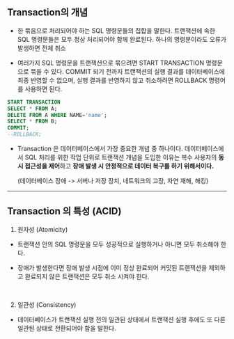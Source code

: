 ## Transaction의 개념

- 한 묶음으로 처리되어야 하는 SQL 명령문들의 집합을 말한다. 트랜잭션에 속한 SQL 명령문들은 모두 정상 처리되어야 함께 완료된다. 하나의 명령문이라도 오류가 발생하면 전체 취소

- 여러가지 SQL 명령문을 트랜잭션으로 묶으려면 START TRANSACTION 명령문으로 묶을 수 있다. COMMIT 되기 전까지 트랜잭션의 실행 결과를 데이터베이스에 최종 반영할 수 없으며, 실행 결과를 반영하지 않고 취소하려면 ROLLBACK 명령어를 사용하면 된다.

```SQL
START TRANSACTION
SELECT * FROM A;
DELETE FROM A WHERE NAME='name';
SELECT * FROM B;
COMMIT;
--ROLLBACK;
```

- Transaction 은 데이터베이스에서 가장 중요한 개념 중 하나이다. 데이터베이스에서 SQL 처리를 위한 작업 단위로 트랜잭션 개념을 도입한 이유는 복수 사용자의 **동시 접근성을 제어**하고 **장애 발생 시 안정적으로 데이터 복구를 하기 위해서이다.** <br>

  (데이터베이스 장애 -> 서버나 저장 장치, 네트워크의 고장, 자연 재해, 해킹)

---

## Transaction 의 특성 (ACID)

1. 원자성 (Atomicity)

- 트랜잭션 안의 SQL 명령문을 모두 성공적으로 실행하거나 아니면 모두 취소해야 한다.

- 장애가 발생한다면 장애 발생 시점에 이미 정상 완료되어 커밋된 트랜잭션을 제외하고 완료되지 않은 트랜잭션은 모두 취소 시켜야 한다.

<br>

2. 일관성 (Consistency)

- 데이터베이스가 트랜잭션 실행 전의 일관된 상태에서 트랜잭션 실행 후에도 또 다른 일관된 상태로 전환되어야 함을 말한다.
